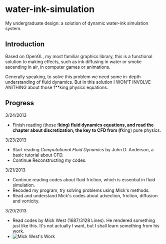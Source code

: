 water-ink-simulation
====================

My undergraduate design: a solution of dynamic water-ink simulation system.


## Introduction

Based on OpenGL, my most familiar graphics library, this is a functional solution to making effects, such as ink diffusing in water or smoke ascending in air, in computer games or animations.

Generally speaking, to solve this problem we need some in-depth understanding of fluid dynamics. But in this solution I WON'T INVOLVE ANITHING about those f**king physics equations.


## Progress

3/24/2013

* Finish reading (those f**king) fluid dynamics equations, and read the chapter about discretization, the key to CFD from (f**king) pure physics.

3/23/2013

* Start reading _Computational Fluid Dynamics_ by John D. Anderson, a basic tutorial about CFD.
* Continue Reconstructing my codes.

3/21/2013

* Continue reading codes about fluid friction, which is essential in fluid simulation.
* Recoded my program, try solving problems using Mick's methods.
* Read and understand Mick's codes about advection, friction, diffusion and vorticity.

3/20/2013

* Read codes by Mick West (1687/3128 Lines). He rendered something just like this. It's not actually I want, but I shall learn something from his work.
* ![Mick West's Work](http://www.gamasutra.com/db_area/images/feature/1549/0703gdo_innerproduct_fig1.jpg)
